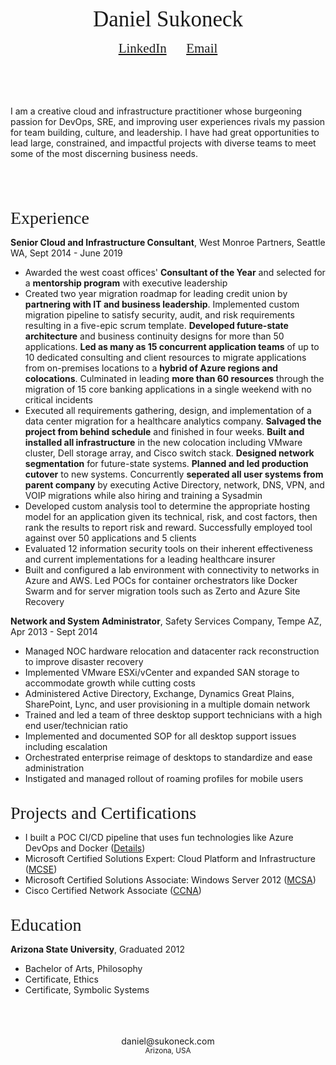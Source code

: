 <!-- 
Source code at github.com/sukoneck/resume is presented via pages.github.com

Site template by www.monique.tech/the-art-of-markdown

Favicon made by www.flaticon.com/authors/smashicons from www.flaticon.com is licensed by creativecommons.org/licenses/by/3.0
-->

<!-- HEADER -->

<br /><br /><center><span style="font-family:Didot; font-size:2.5em;">Daniel Sukoneck</span></center>

<center><span style="font-family:Didot; font-size:1.5em;"><a href="https://www.sukoneck.com" target="_blank">LinkedIn</a> &nbsp;&nbsp;&nbsp;&nbsp; <a href="mailto:daniel@sukoneck.com">Email</a></span></center>

<!-- SUMMARY -->

<br /><br /><br />
<p class="summary">
   I am a creative cloud and infrastructure practitioner whose burgeoning passion for DevOps, SRE, and improving user experiences rivals my passion for team building, culture, and leadership. I have had great opportunities to lead large, constrained, and impactful projects with diverse teams to meet some of the most discerning business needs.
</p>
<br /><br /><br />

<!-- EXPERIENCE -->

<span style="font-family:Didot; font-size:2em;">Experience</span><br />

**Senior Cloud and Infrastructure Consultant**,  West Monroe Partners,  Seattle WA,  Sept 2014 - June 2019

 * Awarded the west coast offices' **Consultant of the Year** and selected for a **mentorship program** with executive leadership
 * Created two year migration roadmap for leading credit union by **partnering with IT and business leadership**. Implemented custom migration pipeline to satisfy security, audit, and risk requirements resulting in a five-epic scrum template. **Developed future-state architecture** and business continuity designs for more than 50 applications. **Led as many as 15 concurrent application teams** of up to 10 dedicated consulting and client resources to migrate applications from on-premises locations to a **hybrid of Azure regions and colocations**. Culminated in leading **more than 60 resources** through the migration of 15 core banking applications in a single weekend with no critical incidents
 * Executed all requirements gathering, design, and implementation of a data center migration for a healthcare analytics company. **Salvaged the project from behind schedule** and finished in four weeks. **Built and installed all infrastructure** in the new colocation including VMware cluster, Dell storage array, and Cisco switch stack. **Designed network segmentation** for future-state systems. **Planned and led production cutover** to new systems. Concurrently **seperated all user systems from parent company** by executing Active Directory, network, DNS, VPN, and VOIP migrations while also hiring and training a Sysadmin
 * Developed custom analysis tool to determine the appropriate hosting model for an application given its technical, risk, and cost factors, then rank the results to report risk and reward. Successfully employed tool against over 50 applications and 5 clients   
 * Evaluated 12 information security tools on their inherent effectiveness and current implementations for a leading healthcare insurer
 * Built and configured a lab environment with connectivity to networks in Azure and AWS. Led POCs for container orchestrators like Docker Swarm and for server migration tools such as Zerto and Azure Site Recovery  

**Network and System Administrator**,  Safety Services Company,  Tempe AZ,  Apr 2013 - Sept 2014

 * Managed NOC hardware relocation and datacenter rack reconstruction to improve disaster recovery
 * Implemented VMware ESXi/vCenter and expanded SAN storage to accommodate growth while cutting costs
 * Administered Active Directory, Exchange, Dynamics Great Plains, SharePoint, Lync, and user provisioning in a multiple domain network
 * Trained and led a team of three desktop support technicians with a high end user/technician ratio 
 * Implemented and documented SOP for all desktop support issues including escalation 
 * Orchestrated enterprise reimage of desktops to standardize and ease administration
 * Instigated and managed rollout of roaming profiles for mobile users

<!-- PROJECTS AND CERTS -->

<br /><span style="font-family:Didot; font-size:2em;">Projects and Certifications</span><br />

 * I built a POC CI/CD pipeline that uses fun technologies like Azure DevOps and Docker (<a href="https://project.sukoneck.com" target="_blank">Details</a>) 
 * Microsoft Certified Solutions Expert: Cloud Platform and Infrastructure (<a href="https://www.youracclaim.com/badges/5be9a88b-9ca7-4271-b819-1a22ec7c3ed2/public_url" target="_blank">MCSE</a>) 
 * Microsoft Certified Solutions Associate: Windows Server 2012 (<a href="https://www.youracclaim.com/badges/b9f23041-35f5-429e-a10b-69fc4fcd4765/public_url" target="_blank">MCSA</a>) 
 * Cisco Certified Network Associate (<a href="https://www.youracclaim.com/badges/54a8a8a7-9309-4cef-9ae5-beffef77e117/public_url" target="_blank">CCNA</a>) 

<!-- EDUCATION -->

<br /><span style="font-family:Didot; font-size:2em;">Education</span><br />

**Arizona State University**,  Graduated 2012
 * Bachelor of Arts, Philosophy
 * Certificate, Ethics
 * Certificate, Symbolic Systems

<!-- FOOTER -->

<footer>
   <br /><br /><br /><center>daniel@sukoneck.com<br /><small>Arizona, USA</small></center><br />
</footer>
